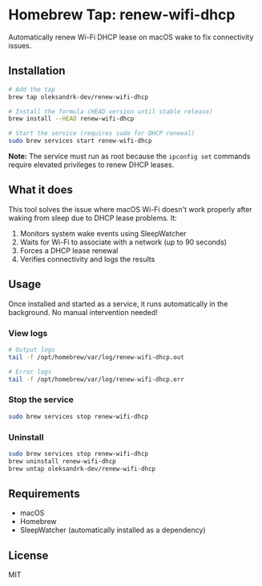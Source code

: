 # Homebrew Tap: renew-wifi-dhcp

Automatically renew Wi-Fi DHCP lease on macOS wake to fix connectivity issues.

## Installation

```bash
# Add the tap
brew tap oleksandrk-dev/renew-wifi-dhcp

# Install the formula (HEAD version until stable release)
brew install --HEAD renew-wifi-dhcp

# Start the service (requires sudo for DHCP renewal)
sudo brew services start renew-wifi-dhcp
```

**Note:** The service must run as root because the `ipconfig set` commands require elevated privileges to renew DHCP leases.

## What it does

This tool solves the issue where macOS Wi-Fi doesn't work properly after waking from sleep due to DHCP lease problems. It:

1. Monitors system wake events using SleepWatcher
2. Waits for Wi-Fi to associate with a network (up to 90 seconds)
3. Forces a DHCP lease renewal
4. Verifies connectivity and logs the results

## Usage

Once installed and started as a service, it runs automatically in the background. No manual intervention needed!

### View logs

```bash
# Output logs
tail -f /opt/homebrew/var/log/renew-wifi-dhcp.out

# Error logs
tail -f /opt/homebrew/var/log/renew-wifi-dhcp.err
```

### Stop the service

```bash
sudo brew services stop renew-wifi-dhcp
```

### Uninstall

```bash
sudo brew services stop renew-wifi-dhcp
brew uninstall renew-wifi-dhcp
brew untap oleksandrk-dev/renew-wifi-dhcp
```

## Requirements

- macOS
- Homebrew
- SleepWatcher (automatically installed as a dependency)

## License

MIT

